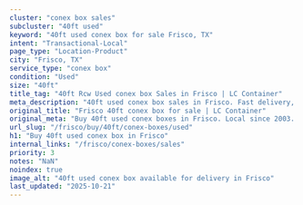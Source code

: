 ```yaml
---
cluster: "conex box sales"
subcluster: "40ft used"
keyword: "40ft used conex box for sale Frisco, TX"
intent: "Transactional-Local"
page_type: "Location-Product"
city: "Frisco, TX"
service_type: "conex box"
condition: "Used"
size: "40ft"
title_tag: "40ft Rcw Used conex box Sales in Frisco | LC Container"
meta_description: "40ft used conex box sales in Frisco. Fast delivery, competitive pricing. Serving conex boxes area. Quote ID: 6KW. Call (214) 524-4168 for your free quote today."
original_title: "Frisco 40ft conex box for sale | LC Container"
original_meta: "Buy 40ft used conex boxes in Frisco. Local since 2003. New & used inventory. Fast delivery. Get your free quote — call (214) 524-4168 today."
url_slug: "/frisco/buy/40ft/conex-boxes/used"
h1: "Buy 40ft used conex box in Frisco"
internal_links: "/frisco/conex-boxes/sales"
priority: 3
notes: "NaN"
noindex: true
image_alt: "40ft used conex box available for delivery in Frisco"
last_updated: "2025-10-21"
---
```


<!-- TODO: Add unique city/inventory copy, images, and internal links here. -->
